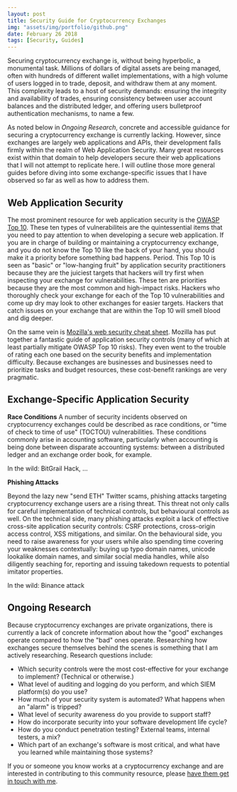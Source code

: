 ```yaml
---
layout: post
title: Security Guide for Cryptocurrency Exchanges
img: "assets/img/portfolio/github.png"
date: February 26 2018
tags: [Security, Guides]
---
```


Securing cryptocurrency exchange is, without being hyperbolic, a monumental
task. Millions of dollars of digital assets are being managed, often with
hundreds of different wallet implementations, with a high volume of users
logged in to trade, deposit, and withdraw them at any moment. This complexity
leads to a host of security demands: ensuring the integrity and availability of
trades, ensuring consistency between user account balances and the distributed
ledger, and offering users bulletproof authentication mechanisms, to name a
few.

As noted below in <i>Ongoing Research</i>, concrete and accessible guidance for
securing a cryptocurrency exchange is currently lacking. However, since
exchanges are largely web applications and APIs, their development falls firmly
within the realm of Web Application Security. Many great resources exist within
that domain to help developers secure their web applications that I will not
attempt to replicate here. I will outline those more general guides before
diving into some exchange-specific issues that I have observed so far as well
as how to address them.

## Web Application Security

The most prominent resource for web application security is the
[OWASP Top 10](https://www.owasp.org/index.php/Category:OWASP_Top_Ten_Project).
These ten types of vulnerabiliteis are the quintessential items that you need
to pay attention to when developing a secure web application. If you are in
charge of building or maintaining a cryptocurrency exchange, and you do not
know the Top 10 like the back of your hand, you should make it a priority
before something bad happens. Period. This Top 10 is seen as "basic" or
"low-hanging fruit" by application security practitioners because they are the
juiciest targets that hackers will try first when inspecting your exchange for
vulnerabilities. These ten are priorities because they are the most common and
high-impact risks. Hackers who thoroughly check your exchange for each of the
Top 10 vulnerabilities and come up dry may look to other exchanges for easier
targets. Hackers that catch issues on your exchange that are within the Top 10
will smell blood and dig deeper.

On the same vein is 
[Mozilla's web security cheat sheet](https://infosec.mozilla.org/guidelines/web_security.html).
Mozilla has put together a fantastic guide of application security controls
(many of which at least partially mitigate OWASP Top 10 risks). They even went
to the trouble of rating each one based on the security benefits and
implementation difficulty. Because exchanges are businesses and businesses need
to prioritize tasks and budget resources, these cost-benefit rankings are very
pragmatic.

## Exchange-Specific Application Security

<b>Race Conditions</b>
A number of security incidents observed on cryptocurrency exchanges could be
described as race conditions, or "time of check to time of use" (TOCTOU)
vulnerabilities. These conditions commonly arise in accounting software,
particularly when accounting is being done between disparate accounting
systems: between a distributed ledger and an exchange order book, for example.

In the wild: BitGrail Hack, ...

<b>Phishing Attacks</b>

Beyond the lazy new "send ETH" Twitter scams, phishing attacks targeting
cryptocurrency exchange users are a rising threat. This threat not only calls
for careful implementation of technical controls, but behavioural controls as
well. On the technical side, many phishing attacks exploit a lack of effective
cross-site application security controls: CSRF protections, cross-origin access
control, XSS mitigations, and similar. On the behavioural side, you need to
raise awareness for your users while also spending time covering your
weaknesses contextually: buying up typo domain names, unicode lookalike domain
names, and similar social media handles, while also diligently seaching for,
reporting and issuing takedown requests to potential imitator properties.

In the wild: Binance attack

## Ongoing Research

Because cryptocurrency exchanges are private organizations, there is currently
a lack of concrete information about how the "good" exchanges operate compared
to how the "bad" ones operate. Researching how exchanges secure themselves behind
the scenes is something that I am actively researching. Research questions include:

- Which security controls were the most cost-effective for your exchange to implement? (Technical or otherwise.)
- What level of auditing and logging do you perform, and which SIEM platform(s) do you use?
- How much of your security system is automated? What happens when an "alarm" is tripped?
- What level of security awareness do you provide to support staff?
- How do incorporate security into your software development life cycle?
- How do you conduct penetration testing? External teams, internal testers, a mix?
- Which part of an exchange's software is most critical, and what have you
  learned while maintaining those systems?

If you or someone you know works at a cryptocurrency exchange and are
interested in contributing to this community resource, please [have them get in
touch with me](/contact/).

